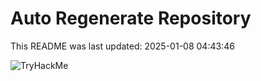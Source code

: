 # Auto Regenerate Repository

This README was last updated: 2025-01-08 04:43:46

 ![TryHackMe](https://tryhackme.com/badge/533634)